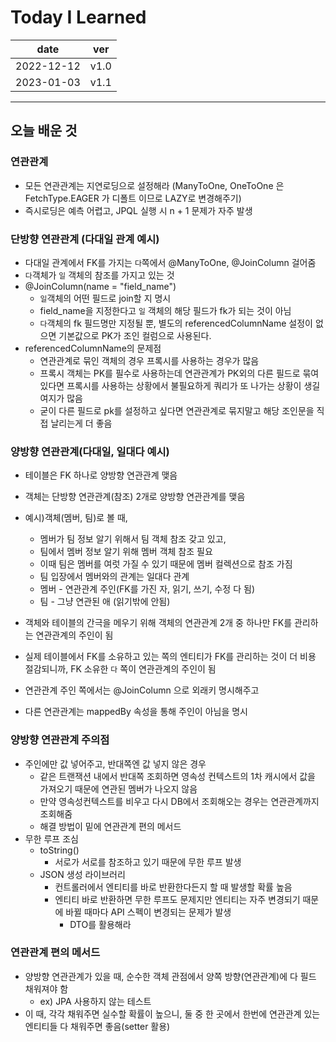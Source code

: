 # Today I Learned

| date       | ver  |
| ---------- | ---- |
| 2022-12-12 | v1.0 |
| 2023-01-03 | v1.1 |

---

## 오늘 배운 것

### 연관관계

- 모든 연관관계는 지연로딩으로 설정해라 (ManyToOne, OneToOne 은 FetchType.EAGER 가 디폴트 이므로 LAZY로 변경해주기)
- 즉시로딩은 예측 어렵고, JPQL 실행 시 n + 1 문제가 자주 발생

### 단방향 연관관계 (다대일 관계 예시)

- 다대일 관계에서 FK를 가지는 `다`쪽에서 @ManyToOne, @JoinColumn 걸어줌
- `다`객체가 `일` 객체의 참조를 가지고 있는 것
- @JoinColumn(name = "field_name")
  - `일`객체의 어떤 필드로 join할 지 명시
  - field_name을 지정한다고 `일` 객체의 해당 필드가 fk가 되는 것이 아님
  - `다`객체의 fk 필드명만 지정될 뿐, 별도의 referencedColumnName 설정이 없으면 기본값으로 PK가 조인 컬럼으로 사용된다.
- referencedColumnName의 문제점
  - 연관관계로 묶인 객체의 경우 프록시를 사용하는 경우가 많음
  - 프록시 객체는 PK를 필수로 사용하는데 연관관계가 PK외의 다른 필드로 묶여있다면 프록시를 사용하는 상황에서 불필요하게 쿼리가 또 나가는 상황이 생길 여지가 많음
  - 굳이 다른 필드로 pk를 설정하고 싶다면 연관관계로 묶지말고 해당 조인문을 직접 날리는게 더 좋음

### 양방향 연관관계(다대일, 일대다 예시)

- 테이블은 FK 하나로 양방향 연관관계 맺음
- 객체는 단방향 연관관계(참조) 2개로 양방향 연관관계를 맺음
- 예시)객체(멤버, 팀)로 볼 때,

  - 멤버가 팀 정보 알기 위해서 팀 객체 참조 갖고 있고,
  - 팀에서 멤버 정보 알기 위해 멤버 객체 참조 필요
  - 이때 팀은 멤버를 여럿 가질 수 있기 때문에 멤버 컬렉션으로 참조 가짐
  - 팀 입장에서 멤버와의 관계는 일대다 관계
  - 멤버 - 연관관계 주인(FK를 가진 자, 읽기, 쓰기, 수정 다 됨)
  - 팀 - 그냥 연관된 애 (읽기밖에 안됨)

- 객체와 테이블의 간극을 메우기 위해 객체의 연관관계 2개 중 하나만 FK를 관리하는 연관관계의 주인이 됨
- 실제 테이블에서 FK를 소유하고 있는 쪽의 엔티티가 FK를 관리하는 것이 더 비용 절감되니까, FK 소유한 `다` 쪽이 연관관계의 주인이 됨
- 연관관계 주인 쪽에서는 @JoinColumn 으로 외래키 명시해주고
- 다른 연관관계는 mappedBy 속성을 통해 주인이 아님을 명시

### 양방향 연관관계 주의점

- 주인에만 값 넣어주고, 반대쪽엔 값 넣지 않은 경우
  - 같은 트랜잭션 내에서 반대쪽 조회하면 영속성 컨텍스트의 1차 캐시에서 값을 가져오기 때문에 연관된 멤버가 나오지 않음
  - 만약 영속성컨텍스트를 비우고 다시 DB에서 조회해오는 경우는 연관관계까지 조회해줌
  - 해결 방법이 밑에 연관관계 편의 메서드
- 무한 루프 조심
  - toString()
    - 서로가 서로를 참조하고 있기 때문에 무한 루프 발생
  - JSON 생성 라이브러리
    - 컨트롤러에서 엔티티를 바로 반환한다든지 할 때 발생할 확률 높음
    - 엔티티 바로 반환하면 무한 루프도 문제지만 엔티티는 자주 변경되기 때문에 바뀔 때마다 API 스펙이 변경되는 문제가 발생
      - DTO를 활용해라

### 연관관계 편의 메서드

- 양방향 연관관계가 있을 때, 순수한 객체 관점에서 양쪽 방향(연관관계)에 다 필드 채워져야 함
  - ex) JPA 사용하지 않는 테스트
- 이 때, 각각 채워주면 실수할 확률이 높으니, 둘 중 한 곳에서 한번에 연관관계 있는 엔티티들 다 채워주면 좋음(setter 활용)
